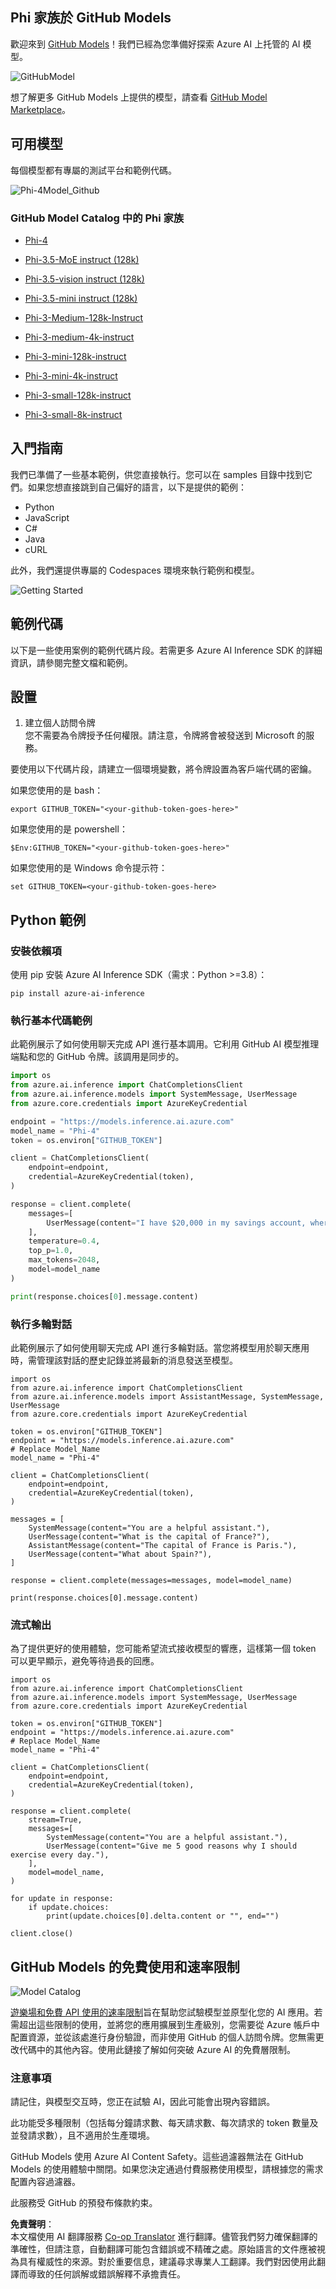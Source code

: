 <!--
CO_OP_TRANSLATOR_METADATA:
{
  "original_hash": "fa5cdbc832e5bcffebb25ce25ec1a3c3",
  "translation_date": "2025-04-04T05:46:48+00:00",
  "source_file": "md\\01.Introduction\\02\\02.GitHubModel.md",
  "language_code": "tw"
}
-->
## Phi 家族於 GitHub Models

歡迎來到 [GitHub Models](https://github.com/marketplace/models)！我們已經為您準備好探索 Azure AI 上托管的 AI 模型。

![GitHubModel](../../../../../translated_images/GitHub_ModelCatalog.4fc858ab26afe64c43f5e423ad0c5c733878bb536fdb027a5bcf1f80c41b0633.tw.png)

想了解更多 GitHub Models 上提供的模型，請查看 [GitHub Model Marketplace](https://github.com/marketplace/models)。

## 可用模型

每個模型都有專屬的測試平台和範例代碼。

![Phi-4Model_Github](../../../../../translated_images/GitHub_ModelPlay.998e294f6ee69c3ca174c880b32af9feec4221d0d787de899ad9bb2da3b58981.tw.png)

### GitHub Model Catalog 中的 Phi 家族

- [Phi-4](https://github.com/marketplace/models/azureml/Phi-4)

- [Phi-3.5-MoE instruct (128k)](https://github.com/marketplace/models/azureml/Phi-3-5-MoE-instruct)

- [Phi-3.5-vision instruct (128k)](https://github.com/marketplace/models/azureml/Phi-3-5-vision-instruct)

- [Phi-3.5-mini instruct (128k)](https://github.com/marketplace/models/azureml/Phi-3-5-mini-instruct)

- [Phi-3-Medium-128k-Instruct](https://github.com/marketplace/models/azureml/Phi-3-medium-128k-instruct)

- [Phi-3-medium-4k-instruct](https://github.com/marketplace/models/azureml/Phi-3-medium-4k-instruct)

- [Phi-3-mini-128k-instruct](https://github.com/marketplace/models/azureml/Phi-3-mini-128k-instruct)

- [Phi-3-mini-4k-instruct](https://github.com/marketplace/models/azureml/Phi-3-mini-4k-instruct)

- [Phi-3-small-128k-instruct](https://github.com/marketplace/models/azureml/Phi-3-small-128k-instruct)

- [Phi-3-small-8k-instruct](https://github.com/marketplace/models/azureml/Phi-3-small-8k-instruct)

## 入門指南

我們已準備了一些基本範例，供您直接執行。您可以在 samples 目錄中找到它們。如果您想直接跳到自己偏好的語言，以下是提供的範例：

- Python
- JavaScript
- C#
- Java
- cURL

此外，我們還提供專屬的 Codespaces 環境來執行範例和模型。

![Getting Started](../../../../../translated_images/GitHub_ModelGetStarted.b4b839a081583da39bc976c2f0d8ac4603d3b8c23194b16cc9e0a1014f5611d0.tw.png)

## 範例代碼 

以下是一些使用案例的範例代碼片段。若需更多 Azure AI Inference SDK 的詳細資訊，請參閱完整文檔和範例。

## 設置 

1. 建立個人訪問令牌  
您不需要為令牌授予任何權限。請注意，令牌將會被發送到 Microsoft 的服務。

要使用以下代碼片段，請建立一個環境變數，將令牌設置為客戶端代碼的密鑰。

如果您使用的是 bash：
```
export GITHUB_TOKEN="<your-github-token-goes-here>"
```  
如果您使用的是 powershell：

```
$Env:GITHUB_TOKEN="<your-github-token-goes-here>"
```  

如果您使用的是 Windows 命令提示符：

```
set GITHUB_TOKEN=<your-github-token-goes-here>
```  

## Python 範例

### 安裝依賴項
使用 pip 安裝 Azure AI Inference SDK（需求：Python >=3.8）：

```
pip install azure-ai-inference
```  

### 執行基本代碼範例

此範例展示了如何使用聊天完成 API 進行基本調用。它利用 GitHub AI 模型推理端點和您的 GitHub 令牌。該調用是同步的。

```python
import os
from azure.ai.inference import ChatCompletionsClient
from azure.ai.inference.models import SystemMessage, UserMessage
from azure.core.credentials import AzureKeyCredential

endpoint = "https://models.inference.ai.azure.com"
model_name = "Phi-4"
token = os.environ["GITHUB_TOKEN"]

client = ChatCompletionsClient(
    endpoint=endpoint,
    credential=AzureKeyCredential(token),
)

response = client.complete(
    messages=[
        UserMessage(content="I have $20,000 in my savings account, where I receive a 4% profit per year and payments twice a year. Can you please tell me how long it will take for me to become a millionaire? Also, can you please explain the math step by step as if you were explaining it to an uneducated person?"),
    ],
    temperature=0.4,
    top_p=1.0,
    max_tokens=2048,
    model=model_name
)

print(response.choices[0].message.content)
```  

### 執行多輪對話

此範例展示了如何使用聊天完成 API 進行多輪對話。當您將模型用於聊天應用時，需管理該對話的歷史記錄並將最新的消息發送至模型。

```
import os
from azure.ai.inference import ChatCompletionsClient
from azure.ai.inference.models import AssistantMessage, SystemMessage, UserMessage
from azure.core.credentials import AzureKeyCredential

token = os.environ["GITHUB_TOKEN"]
endpoint = "https://models.inference.ai.azure.com"
# Replace Model_Name
model_name = "Phi-4"

client = ChatCompletionsClient(
    endpoint=endpoint,
    credential=AzureKeyCredential(token),
)

messages = [
    SystemMessage(content="You are a helpful assistant."),
    UserMessage(content="What is the capital of France?"),
    AssistantMessage(content="The capital of France is Paris."),
    UserMessage(content="What about Spain?"),
]

response = client.complete(messages=messages, model=model_name)

print(response.choices[0].message.content)
```  

### 流式輸出

為了提供更好的使用體驗，您可能希望流式接收模型的響應，這樣第一個 token 可以更早顯示，避免等待過長的回應。

```
import os
from azure.ai.inference import ChatCompletionsClient
from azure.ai.inference.models import SystemMessage, UserMessage
from azure.core.credentials import AzureKeyCredential

token = os.environ["GITHUB_TOKEN"]
endpoint = "https://models.inference.ai.azure.com"
# Replace Model_Name
model_name = "Phi-4"

client = ChatCompletionsClient(
    endpoint=endpoint,
    credential=AzureKeyCredential(token),
)

response = client.complete(
    stream=True,
    messages=[
        SystemMessage(content="You are a helpful assistant."),
        UserMessage(content="Give me 5 good reasons why I should exercise every day."),
    ],
    model=model_name,
)

for update in response:
    if update.choices:
        print(update.choices[0].delta.content or "", end="")

client.close()
```  

## GitHub Models 的免費使用和速率限制

![Model Catalog](../../../../../translated_images/GitHub_Model.0c2abb992151c5407046e2b763af51505ff709f04c0950785e0300fdc8c55a0c.tw.png)

[遊樂場和免費 API 使用的速率限制](https://docs.github.com/en/github-models/prototyping-with-ai-models#rate-limits)旨在幫助您試驗模型並原型化您的 AI 應用。若需超出這些限制的使用，並將您的應用擴展到生產級別，您需要從 Azure 帳戶中配置資源，並從該處進行身份驗證，而非使用 GitHub 的個人訪問令牌。您無需更改代碼中的其他內容。使用此鏈接了解如何突破 Azure AI 的免費層限制。

### 注意事項

請記住，與模型交互時，您正在試驗 AI，因此可能會出現內容錯誤。

此功能受多種限制（包括每分鐘請求數、每天請求數、每次請求的 token 數量及並發請求數），且不適用於生產環境。

GitHub Models 使用 Azure AI Content Safety。這些過濾器無法在 GitHub Models 的使用體驗中關閉。如果您決定通過付費服務使用模型，請根據您的需求配置內容過濾器。

此服務受 GitHub 的預發布條款約束。

**免責聲明**：  
本文檔使用 AI 翻譯服務 [Co-op Translator](https://github.com/Azure/co-op-translator) 進行翻譯。儘管我們努力確保翻譯的準確性，但請注意，自動翻譯可能包含錯誤或不精確之處。原始語言的文件應被視為具有權威性的來源。對於重要信息，建議尋求專業人工翻譯。我們對因使用此翻譯而導致的任何誤解或錯誤解釋不承擔責任。
